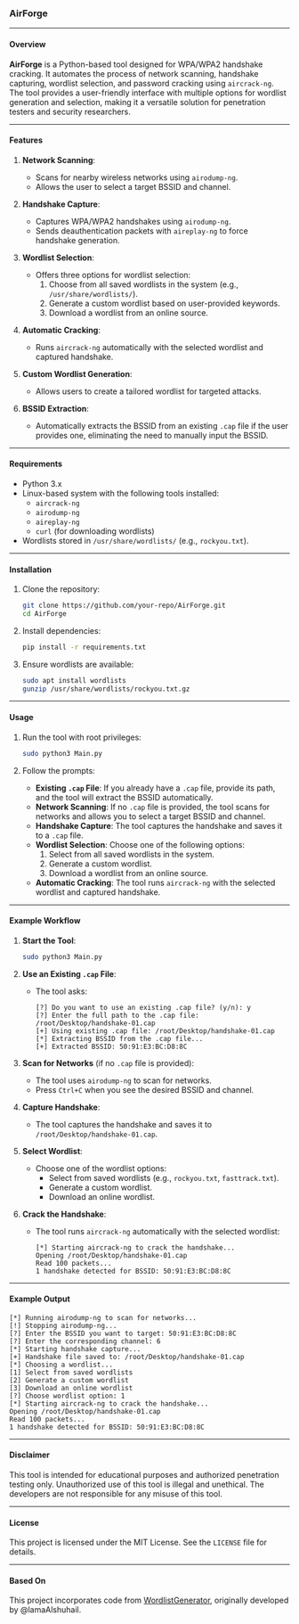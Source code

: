 ### AirForge

---

#### **Overview**

**AirForge** is a Python-based tool designed for WPA/WPA2 handshake cracking. It automates the process of network scanning, handshake capturing, wordlist selection, and password cracking using `aircrack-ng`. The tool provides a user-friendly interface with multiple options for wordlist generation and selection, making it a versatile solution for penetration testers and security researchers.

---

#### **Features**

1. **Network Scanning**:
   - Scans for nearby wireless networks using `airodump-ng`.
   - Allows the user to select a target BSSID and channel.

2. **Handshake Capture**:
   - Captures WPA/WPA2 handshakes using `airodump-ng`.
   - Sends deauthentication packets with `aireplay-ng` to force handshake generation.

3. **Wordlist Selection**:
   - Offers three options for wordlist selection:
     1. Choose from all saved wordlists in the system (e.g., `/usr/share/wordlists/`).
     2. Generate a custom wordlist based on user-provided keywords.
     3. Download a wordlist from an online source.

4. **Automatic Cracking**:
   - Runs `aircrack-ng` automatically with the selected wordlist and captured handshake.

5. **Custom Wordlist Generation**:
   - Allows users to create a tailored wordlist for targeted attacks.

6. **BSSID Extraction**:
   - Automatically extracts the BSSID from an existing `.cap` file if the user provides one, eliminating the need to manually input the BSSID.

---

#### **Requirements**

- Python 3.x
- Linux-based system with the following tools installed:
  - `aircrack-ng`
  - `airodump-ng`
  - `aireplay-ng`
  - `curl` (for downloading wordlists)
- Wordlists stored in `/usr/share/wordlists/` (e.g., `rockyou.txt`).

---

#### **Installation**

1. Clone the repository:
   ```bash
   git clone https://github.com/your-repo/AirForge.git
   cd AirForge
   ```

2. Install dependencies:
   ```bash
   pip install -r requirements.txt
   ```

3. Ensure wordlists are available:
   ```bash
   sudo apt install wordlists
   gunzip /usr/share/wordlists/rockyou.txt.gz
   ```

---

#### **Usage**

1. Run the tool with root privileges:
   ```bash
   sudo python3 Main.py
   ```

2. Follow the prompts:
   - **Existing `.cap` File**: If you already have a `.cap` file, provide its path, and the tool will extract the BSSID automatically.
   - **Network Scanning**: If no `.cap` file is provided, the tool scans for networks and allows you to select a target BSSID and channel.
   - **Handshake Capture**: The tool captures the handshake and saves it to a `.cap` file.
   - **Wordlist Selection**: Choose one of the following options:
     1. Select from all saved wordlists in the system.
     2. Generate a custom wordlist.
     3. Download a wordlist from an online source.
   - **Automatic Cracking**: The tool runs `aircrack-ng` with the selected wordlist and captured handshake.

---

#### **Example Workflow**

1. **Start the Tool**:
   ```bash
   sudo python3 Main.py
   ```

2. **Use an Existing `.cap` File**:
   - The tool asks:
     ```plaintext
     [?] Do you want to use an existing .cap file? (y/n): y
     [?] Enter the full path to the .cap file: /root/Desktop/handshake-01.cap
     [+] Using existing .cap file: /root/Desktop/handshake-01.cap
     [*] Extracting BSSID from the .cap file...
     [+] Extracted BSSID: 50:91:E3:BC:D8:8C
     ```

3. **Scan for Networks** (if no `.cap` file is provided):
   - The tool uses `airodump-ng` to scan for networks.
   - Press `Ctrl+C` when you see the desired BSSID and channel.

4. **Capture Handshake**:
   - The tool captures the handshake and saves it to `/root/Desktop/handshake-01.cap`.

5. **Select Wordlist**:
   - Choose one of the wordlist options:
     - Select from saved wordlists (e.g., `rockyou.txt`, `fasttrack.txt`).
     - Generate a custom wordlist.
     - Download an online wordlist.

6. **Crack the Handshake**:
   - The tool runs `aircrack-ng` automatically with the selected wordlist:
     ```plaintext
     [*] Starting aircrack-ng to crack the handshake...
     Opening /root/Desktop/handshake-01.cap
     Read 100 packets...
     1 handshake detected for BSSID: 50:91:E3:BC:D8:8C
     ```

---

#### **Example Output**

```plaintext
[*] Running airodump-ng to scan for networks...
[!] Stopping airodump-ng...
[?] Enter the BSSID you want to target: 50:91:E3:BC:D8:8C
[?] Enter the corresponding channel: 6
[*] Starting handshake capture...
[+] Handshake file saved to: /root/Desktop/handshake-01.cap
[*] Choosing a wordlist...
[1] Select from saved wordlists
[2] Generate a custom wordlist
[3] Download an online wordlist
[?] Choose wordlist option: 1
[*] Starting aircrack-ng to crack the handshake...
Opening /root/Desktop/handshake-01.cap
Read 100 packets...
1 handshake detected for BSSID: 50:91:E3:BC:D8:8C
```

---

#### **Disclaimer**

This tool is intended for educational purposes and authorized penetration testing only. Unauthorized use of this tool is illegal and unethical. The developers are not responsible for any misuse of this tool.

---

#### **License**

This project is licensed under the MIT License. See the `LICENSE` file for details.

---

#### **Based On**

This project incorporates code from [WordlistGenerator](https://github.com/lamaAlshuhail/WordlistGenerator), originally developed by @lamaAlshuhail.
